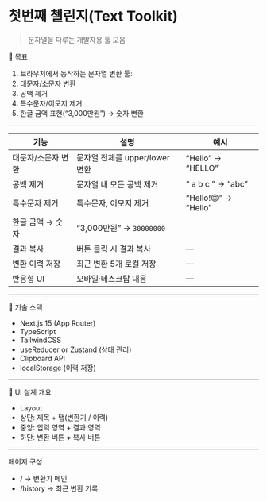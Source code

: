 # 첫번째 첼린지(Text Toolkit)

> 문자열을 다루는 개발자용 툴 모음

🎯 목표

1. 브라우저에서 동작하는 문자열 변환 툴:
2. 대문자/소문자 변환
3. 공백 제거
4. 특수문자/이모지 제거
5. 한글 금액 표현(“3,000만원”) → 숫자 변환

---

| 기능               | 설명                           | 예시                 |
| ------------------ | ------------------------------ | -------------------- |
| 대문자/소문자 변환 | 문자열 전체를 upper/lower 변환 | “Hello” → “HELLO”    |
| 공백 제거          | 문자열 내 모든 공백 제거       | “ a b c ” → “abc”    |
| 특수문자 제거      | 특수문자, 이모지 제거          | “Hello!😊” → “Hello” |
| 한글 금액 → 숫자   | “3,000만원” → `30000000`       |                      |
| 결과 복사          | 버튼 클릭 시 결과 복사         | —                    |
| 변환 이력 저장     | 최근 변환 5개 로컬 저장        | —                    |
| 반응형 UI          | 모바일·데스크탑 대응           | —                    |

---

🧱 기술 스택

- Next.js 15 (App Router)
- TypeScript
- TailwindCSS
- useReducer or Zustand (상태 관리)
- Clipboard API
- localStorage (이력 저장)

---

🧩 UI 설계 개요

- Layout
- 상단: 제목 + 탭(변환기 / 이력)
- 중앙: 입력 영역 + 결과 영역
- 하단: 변환 버튼 + 복사 버튼

---

페이지 구성

- / → 변환기 메인
- /history → 최근 변환 기록

